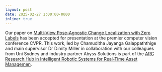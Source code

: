```yaml
---
layout: post
date: 2025-02-27 1:00:00-0000
inline: true
---
```


Our paper on [Multi-View Pose-Agnostic Change Localization with Zero Labels](http://arxiv.org/abs/2412.03911) has been accepted for presentation at the premier computer vision conference CVPR. This work, led by Chamuditha Jayanga Galappaththige and main supervisor Dr Dimity Miller in collaboration with our colleagues from Uni Sydney and industry partner Abyss Solutions is part of the [ARC Research Hub in Intelligent Robotic Systems for Real-Time Asset Managemen](http://www.ariamhub.com).
